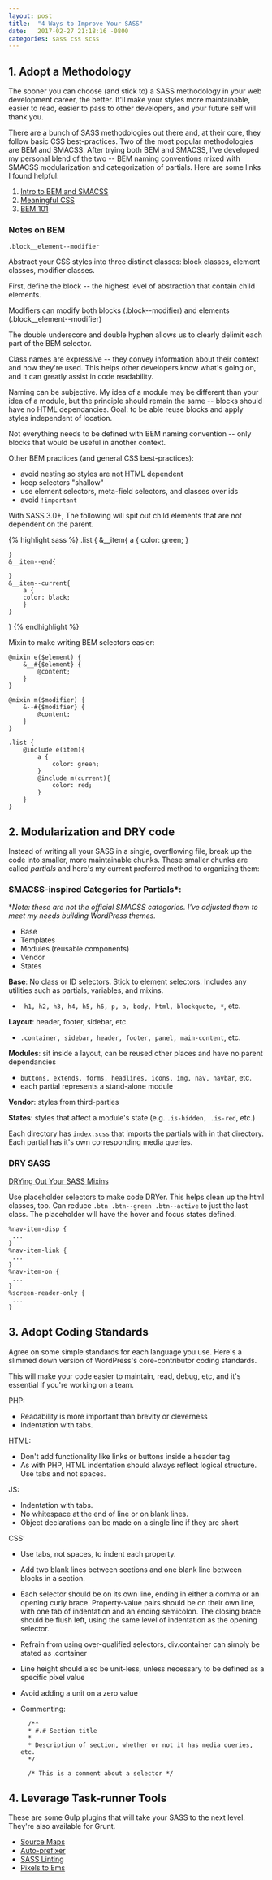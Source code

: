 ```yaml
---
layout: post
title:  "4 Ways to Improve Your SASS"
date:   2017-02-27 21:18:16 -0800
categories: sass css scss 
---
```


## 1. Adopt a Methodology

The sooner you can choose (and stick to) a SASS methodology in your web development career, the better. It'll make your styles more maintainable, easier to read, easier to pass to other developers, and your future self will thank you. 

There are a bunch of SASS methodologies out there and, at their core, they follow basic CSS best-practices. Two of the most popular methodologies are BEM and SMACSS. After trying both BEM and SMACSS, I've developed my personal blend of the two -- BEM naming conventions mixed with SMACSS modularization and categorization of partials. Here are some links I found helpful:

1. [Intro to BEM and SMACSS](https://www.sitepoint.com/bem-smacss-advice-from-developers/)
2. [Meaningful CSS](https://alistapart.com/article/meaningful-css-style-like-you-mean-it)
3. [BEM 101](https://css-tricks.com/bem-101/)


### Notes on BEM

`.block__element--modifier`

Abstract your CSS styles into three distinct classes: block classes, element classes, modifier classes.

First, define the block -- the highest level of abstraction that contain child elements.

Modifiers can modify both blocks (.block--modifier) and elements (.block__element--modifier)

The double underscore and double hyphen allows us to clearly delimit each part of the BEM selector. 

Class names are expressive -- they convey information about their context and how they're used. This helps other developers know what's going on, and it can greatly assist in code readability.

Naming can be subjective. My idea of a module may be different than your idea of a module, but the principle should remain the same -- blocks should have no HTML dependancies. Goal: to be able reuse blocks and apply styles independent of location.

Not everything needs to be defined with BEM naming convention -- only blocks that would be useful in another context. 

Other BEM practices (and general CSS best-practices): 

 - avoid nesting so styles are not HTML dependent
 - keep selectors "shallow"
 - use element selectors, meta-field selectors, and classes over ids
 - avoid `!important`


With SASS 3.0+, The following will spit out child elements that are not dependent on the parent. 

{% highlight sass %}
.list {
    &__item{
        a {
        color: green;
        }
    
    }
    &__item--end{ 
    
    }
    &__item--current{
        a {
        color: black;
        }
    }
}
{% endhighlight %}



Mixin to make writing BEM selectors easier:

```
@mixin e($element) {
    &__#{$element} {
        @content;
    }
}

@mixin m($modifier) {
    &--#{$modifier} {
        @content;
    }
}

.list {
    @include e(item){
        a {
            color: green;
        }
        @include m(current){
            color: red;
        }   
    }
}
```

## 2. Modularization and DRY code

Instead of writing all your SASS in a single, overflowing file, break up the code into smaller, more maintainable chunks. These smaller chunks are called _partials_ and here's my current preferred method to organizing them:

### SMACSS-inspired Categories for Partials*:

**Note: these are not the official SMACSS categories. I've adjusted them to meet my needs building WordPress themes.*

- Base
- Templates
- Modules (reusable components)
- Vendor
- States

__Base__: No class or ID selectors. Stick to element selectors. Includes any utilities such as partials, variables, and mixins. 

- ` h1, h2, h3, h4, h5, h6, p, a, body, html, blockquote, *`, etc.

__Layout__: header, footer, sidebar, etc. 

- `.container, sidebar, header, footer, panel, main-content`, etc.

__Modules__: sit inside a layout, can be reused other places and have no parent dependancies

- `buttons, extends, forms, headlines, icons, img, nav, navbar`, etc. 
- each partial represents a stand-alone module

__Vendor__: styles from third-parties

__States__: styles that affect a module's state (e.g. `.is-hidden, .is-red`, etc.)

Each directory has `index.scss` that imports the partials with in that directory. Each partial has it's own corresponding media queries.

### DRY SASS

[DRYing Out Your SASS Mixins](https://alistapart.com/article/dry-ing-out-your-sass-mixins)

Use placeholder selectors to make code DRYer. This helps clean up the html classes, too. Can reduce `.btn .btn--green .btn--active` to just the last class. The placeholder will have the hover and focus states defined.

```
%nav-item-disp {
 ...
}
%nav-item-link {
 ...
}
%nav-item-on {
 ...
}
%screen-reader-only {
 ...
}
```

## 3. Adopt Coding Standards

Agree on some simple standards for each language you use. Here's a slimmed down version of  WordPress's core-contributor coding standards.

This will make your code easier to maintain, read, debug, etc, and it's essential if you're working on a team.


PHP: 

- Readability is more important than brevity or cleverness
- Indentation with tabs.


HTML:

- Don't add functionality like links or buttons inside a header tag 
- As with PHP, HTML indentation should always reflect logical structure. Use tabs and not spaces.

JS:

- Indentation with tabs.
- No whitespace at the end of line or on blank lines.
- Object declarations can be made on a single line if they are short

CSS: 

- Use tabs, not spaces, to indent each property.
- Add two blank lines between sections and one blank line between blocks in a section.
- Each selector should be on its own line, ending in either a comma or an opening curly brace. Property-value pairs should be on their own line, with one tab of indentation and an ending semicolon. The closing brace should be flush left, using the same level of indentation as the opening selector.
- Refrain from using over-qualified selectors, div.container can simply be stated as .container
- Line height should also be unit-less, unless necessary to be defined as a specific pixel value
- Avoid adding a unit on a zero value
- Commenting:

        /**
        * #.# Section title
        *
        * Description of section, whether or not it has media queries, etc.
        */
        
        /* This is a comment about a selector */
        



## 4. Leverage Task-runner Tools

These are some Gulp plugins that will take your SASS to the next level. They're also available for Grunt.

 - [Source Maps](https://www.npmjs.com/package/gulp-sourcemaps)
 - [Auto-prefixer](https://www.npmjs.com/package/gulp-autoprefixer)
 - [SASS Linting](https://www.npmjs.com/package/gulp-sass-lint)
 - [Pixels to Ems](https://www.npmjs.com/package/gulp-pixrem)